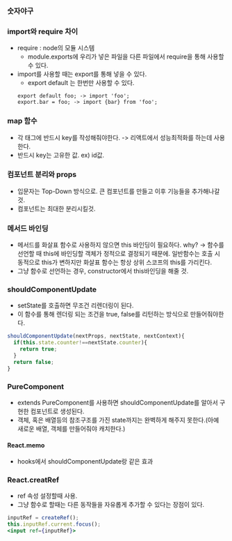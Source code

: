 ### 숫자야구

### import와 require 차이

- require : node의 모듈 시스템
  - module.exports에 우리가 넣은 파일을 다른 파일에서 require을 통해 사용할 수 있다.
- import를 사용할 때는 export를 통해 넣을 수 있다.
  - export default 는 한번만 사용할 수 있다.
  ```
  export default foo; -> import 'foo';
  export.bar = foo; -> import {bar} from 'foo';
  ```

### map 함수

- 각 태그에 반드시 key를 작성해줘야한다. -> 리액트에서 성능최적화를 하는데 사용한다.
- 반드시 key는 고유한 값. ex) id값.

### 컴포넌트 분리와 props

- 입문자는 Top-Down 방식으로. 큰 컴포넌트를 만들고 이후 기능들을 추가해나갈 것.
- 컴포넌트는 최대한 분리시킬것.

### 메서드 바인딩

- 메서드를 화살표 함수로 사용하지 않으면 this 바인딩이 필요하다.
  why? -> 함수를 선언할 때 this에 바인딩할 객체가 정적으로 결정되기 때문에.
  일반함수는 호출 시 동적으로 this가 변하지만 화살표 함수는 항상 상위 스코프의 this를 가리킨다.
- 그냥 함수로 선언하는 경우, constructor에서 this바인딩을 해줄 것.

### shouldComponentUpdate

- setState를 호출하면 무조건 리렌더링이 된다.
- 이 함수를 통해 렌더링 되는 조건을 true, false를 리턴하는 방식으로 만들어줘야한다.

```jsx
shouldComponentUpdate(nextProps, nextState, nextContext){
  if(this.state.counter!==nextState.counter){
    return true;
  }
  return false;
}
```

### PureComponent

- extends PureComponent를 사용하면 shouldComponentUpdate를 알아서 구현한 컴포넌트로 생성된다.
- 객체, 혹은 배열등의 참조구조를 가진 state까지는 완벽하게 해주지 못한다.(아예 새로운 배열, 객체를 만들어줘야 캐치한다.)

#### React.memo

- hooks에서 shouldComponentUpdate랑 같은 효과

### React.creatRef

- ref 속성 설정할때 사용.
- 그냥 함수로 할때는 다른 동작들을 자유롭게 추가할 수 있다는 장점이 있다.

```jsx
inputRef = createRef();
this.inputRef.current.focus();
<input ref={inputRef}>
```
